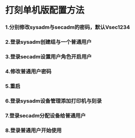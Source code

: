 # 打刻单机版配置方法

### 1.分别修改sysadm与secadm的密码，默认Vsec1234

### 2.登录sysadm创建组与一个普通用户 

### 3.登录secadm设置用户角色开启用户 

### 4.修改普通用户密码 

### 5.重启 

### 6.登录sysadm设备管理添加打印机与刻录

### 7.登录secadm分配设备给普通用户 

### 8.登录普通用户开始使用 

